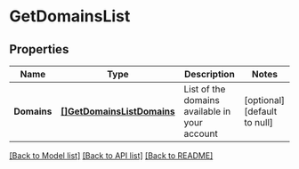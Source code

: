 # GetDomainsList

## Properties
Name | Type | Description | Notes
------------ | ------------- | ------------- | -------------
**Domains** | [**[]GetDomainsListDomains**](GetDomainsListDomains.md) | List of the domains available in your account | [optional] [default to null]

[[Back to Model list]](../README.md#documentation-for-models) [[Back to API list]](../README.md#documentation-for-api-endpoints) [[Back to README]](../README.md)


